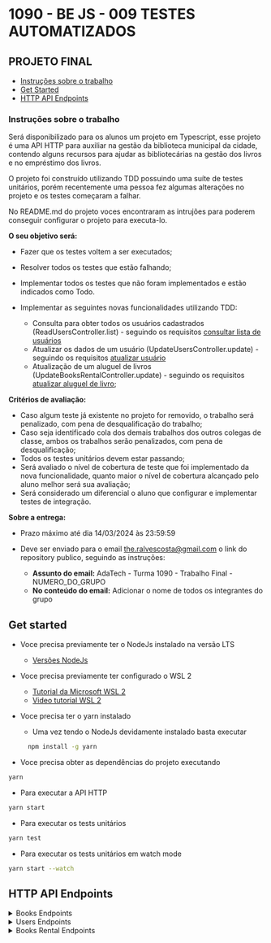 # 1090 - BE JS - 009 TESTES AUTOMATIZADOS

## PROJETO FINAL

- [Instruções sobre o trabalho](#instruções-sobre-o-trabalho)
- [Get Started](#get-started)
- [HTTP API Endpoints](#http-api-endpoints)

### Instruções sobre o trabalho 

Será disponibilizado para os alunos um projeto em Typescript, esse projeto é uma API HTTP para auxiliar na gestão da biblioteca municipal da cidade, contendo alguns recursos para ajudar as bibliotecárias na gestão dos livros e no empréstimo dos livros.

O projeto foi construído utilizando TDD possuindo uma suíte de testes unitários, porém recentemente uma pessoa fez algumas alterações no projeto e os testes começaram a falhar. 

No README.md do projeto voces encontraram as intrujões para poderem conseguir configurar o projeto para executa-lo.

**O seu objetivo será:**

- Fazer que os testes voltem a ser executados; 
- Resolver todos os testes que estão falhando; 
- Implementar todos os testes que não foram implementados e estão indicados como Todo.
- Implementar as seguintes novas funcionalidades utilizando TDD:
  
  - Consulta para obter todos os usuários cadastrados (ReadUsersController.list) - seguindo os requisitos [consultar lista de usuários](#get-v1users)
  - Atualizar os dados de um usuário (UpdateUsersController.update) - seguindo os requisitos [atualizar usuário](#put-v1usersid)
  - Atualização de um aluguel de livros (UpdateBooksRentalController.update) - seguindo os requisitos [atualizar aluguel de livro](#put-v1rentalbooksid);

**Critérios de avaliação:**

- Caso algum teste já existente no projeto for removido, o trabalho será penalizado, com pena de desqualificação do trabalho;
- Caso seja identificado cola dos demais trabalhos dos outros colegas de classe, ambos os trabalhos serão penalizados, com pena de desqualificação;
- Todos os testes unitários devem estar passando;
- Será avaliado o nível de cobertura de teste que foi implementado da nova funcionalidade, quanto maior o nível de cobertura alcançado pelo aluno melhor será sua avaliação;
- Será considerado um diferencial o aluno que configurar e implementar testes de integração.

**Sobre a entrega:**

- Prazo máximo até dia 14/03/2024 às 23:59:59
- Deve ser enviado para o email the.ralvescosta@gmail.com o link do repository publico, seguindo as instruções:

  - **Assunto do email:** AdaTech - Turma 1090 - Trabalho Final - NUMERO_DO_GRUPO
  - **No conteúdo do email:** Adicionar o nome de todos os integrantes do grupo

## Get started

- Voce precisa previamente ter o NodeJs instalado na versão LTS
  - [Versões NodeJs](https://nodejs.org/en/)
- Voce precisa previamente ter configurado o WSL 2
  - [Tutorial da Microsoft WSL 2](https://learn.microsoft.com/pt-br/windows/wsl/install)
  - [Video tutorial WSL 2](https://www.youtube.com/watch?v=o1_E4PBl30s)
- Voce precisa ter o yarn instalado
  - Uma vez tendo o NodeJs devidamente instalado basta executar

  ```bash
    npm install -g yarn
  ```
- Voce precisa obter as dependências do projeto executando

```bash
yarn
```

- Para executar a API HTTP 

```bash
yarn start
```

- Para executar os tests unitários

```bash
yarn test
```

- Para executar os tests unitários em watch mode

```bash
yarn start --watch
```

## HTTP API Endpoints

<details>

<summary>Books Endpoints</summary>

### POST /v1/books

**Criar uma Nova Entrada de Livro**

Este endpoint permite criar uma nova entrada de livro no sistema. Você deve fornecer detalhes sobre o livro, incluindo seu título, subtítulo, editora, data de publicação e autores.

**HTTP Request**

- Method: POST
- URL: localhost:3000/v1/books
- Headers:
  - Content-Type: application/json

**Payload**

O corpo da requisição deve ser um objeto JSON contendo os seguintes campos:

- title (string): O título do livro.
- subtitle (string): O subtítulo do livro.
- publishing_company (string): O nome da editora.
- published_at (string): A data de publicação no formato ISO 8601 (YYYY-MM-DDTHH:MM:SS.sssZ).
- authors (string): Os autores do livro.

**Example Request**

```curl
  curl --location --request POST 'localhost:3000/v1/books' \
  --header 'Content-Type: application/json' \
  --data '{
      "title": "Nakfa Intelligent Awesome",
      "subtitle": "Chair programming productize Books maroon",
      "publishing_company": "Powlowski, Hackett and Bogan",
      "published_at": "2024-03-03T14:21:28.179Z",
      "authors": "authors"
  }'
```

### GET /v1/books/:id

**Consultar Detalhes de um Livro Específico**

Este endpoint permite consultar os detalhes de um livro específico no sistema utilizando seu identificador único (ID).

**Requisição HTTP**

- Método: GET
- URL: localhost:3000/v1/books/{id}
  - Substitua {id} pelo ID único do livro que deseja consultar.
- Cabeçalhos
  - Não são necessários cabeçalhos específicos para esta requisição.

**Exemplo de Requisição**

Para consultar os detalhes do livro com o ID 6de35865-9584-4c2e-bb30-65be53e62907, utilize a seguinte requisição curl:

```curl
curl --location --request GET 'localhost:3000/v1/books/6de35865-9584-4c2e-bb30-65be53e62907'
```

**Resposta**

A resposta será um objeto JSON contendo detalhes completos do livro, incluindo título, subtítulo, editora, data de publicação e autores.

### GET /v1/books

**Consultar Lista de Livros**

Este endpoint permite consultar a lista completa de livros disponíveis no sistema. Você pode usar este endpoint para obter uma visão geral de todos os livros registrados.

**Requisição HTTP**

- Método: GET
- URL: localhost:3000/v1/books
- Cabeçalhos
  - Não são necessários cabeçalhos específicos para esta requisição.

**Exemplo de Requisição**

Para consultar a lista completa de livros, utilize a seguinte requisição curl:

```curl
curl --location --request GET 'localhost:3000/v1/books'
```

**Resposta**

A resposta será um array de objetos JSON, cada um contendo detalhes de um livro específico, incluindo título, subtítulo, editora, data de publicação e autores.

### PUT /v1/books/:id

**Atualizar Detalhes de um Livro Específico**

Este endpoint permite atualizar os detalhes de um livro específico no sistema utilizando seu identificador único (ID). Você pode modificar o título, subtítulo, editora, data de publicação e autores do livro.

**Requisição HTTP**

- Método: PUT
- URL: localhost:3000/v1/books/{id}
  - Substitua {id} pelo ID único do livro que deseja atualizar.
- Cabeçalhos
  - Content-Type: application/json

**Payload**

O corpo da requisição deve ser um objeto JSON contendo um ou mais dos seguintes campos que deseja atualizar:

- title (string): O novo título do livro.
- subtitle (string): O novo subtítulo do livro.
- publishing_company (string): O novo nome da editora.
- published_at (string): A nova data de publicação no formato ISO 8601 (YYYY-MM-DDTHH:MM:SS.sssZ).
- authors (string): Os novos autores do livro.

**Exemplo de Requisição**

Para atualizar os detalhes do livro com o ID 6de35865-9584-4c2e-bb30-65be53e62907, utilize a seguinte requisição curl:

```curl
curl --location --request PUT 'localhost:3000/v1/books/6de35865-9584-4c2e-bb30-65be53e62907' \
--header 'Content-Type: application/json' \
--data '{
    "title": "Fantastic bypassing Unbranded RAM",
    "subtitle": "RSS Rubber",
    "publishing_company": "White and Sons",
    "published_at": "2024-03-03T14:34:14.507Z",
    "authors": "authors"
}'
```

**Resposta**

A resposta será um objeto JSON contendo os detalhes atualizados do livro.

### DELETE /v1/books/:id

**Excluir um Livro Específico**

Este endpoint permite excluir um livro específico do sistema utilizando seu identificador único (ID). Esta ação é irreversível e deve ser usada com cautela.

**Requisição HTTP**

- Método: DELETE
- URL: localhost:3000/v1/books/{id}
  - Substitua {id} pelo ID único do livro que deseja excluir.
- Cabeçalhos
  - Não são necessários cabeçalhos específicos para esta requisição.

**Exemplo de Requisição**

Para excluir o livro com o ID 6de35865-9584-4c2e-bb30-65be53e62907, utilize a seguinte requisição curl:

```curl
curl --location --request DELETE 'localhost:3000/v1/books/6de35865-9584-4c2e-bb30-65be53e62907'
```

</details>

<details>

<summary>Users Endpoints</summary>

### POST /v1/users

**Criar um Novo Usuário**

Este endpoint permite criar um novo usuário no sistema. Você deve fornecer detalhes sobre o usuário, incluindo seu nome e e-mail.

**Requisição HTTP**

- Método: POST
- URL: localhost:3000/v1/users
- Cabeçalhos:
  - Content-Type: application/json

**Payload**

O corpo da requisição deve ser um objeto JSON contendo os seguintes campos:

- name (string): O nome completo do usuário.
- email (string): O endereço de e-mail do usuário.

**Exemplo de Requisição**

Para criar um novo usuário com o nome "Rudolph Gibson" e o e-mail "Carmela10@gmail.com", utilize a seguinte requisição curl:

```curl
curl --location --request POST 'localhost:3000/v1/users' \
--header 'Content-Type: application/json' \
--data-raw '{
    "name": "Rudolph Gibson",
    "email": "Carmela10@gmail.com"
}'
```

**Resposta**

A resposta será um objeto JSON contendo os detalhes do usuário recém-criado, incluindo um ID único gerado pelo sistema, nome e e-mail.

### GET /v1/users/:id

**Consultar Detalhes de um Usuário Específico**

Este endpoint permite consultar os detalhes de um usuário específico no sistema utilizando seu identificador único (ID).

**Requisição HTTP**

- Método: GET
- URL: localhost:3000/v1/users/{id}
  - Substitua {id} pelo ID único do usuário que deseja consultar.
- Cabeçalhos
  - Não são necessários cabeçalhos específicos para esta requisição.

**Exemplo de Requisição**

Para consultar os detalhes do usuário com o ID 1d4995fb-dd71-4f87-b2c2-0b888563ef25, utilize a seguinte requisição curl:

```curl
curl --location --request GET 'localhost:3000/v1/users/1d4995fb-dd71-4f87-b2c2-0b888563ef25'
```

**Resposta**

A resposta será um objeto JSON contendo detalhes do usuário, incluindo ID, nome e endereço de e-mail.

### GET /v1/users

**Consultar Lista de Usuários**

Este endpoint permite consultar a lista completa de usuários registrados no sistema. Você pode usar este endpoint para obter uma visão geral de todos os usuários.

- Requisição HTTP
- Método: GET
- URL: localhost:3000/v1/users
- Cabeçalhos
  - Não são necessários cabeçalhos específicos para esta requisição.

**Exemplo de Requisição**

Para consultar a lista completa de usuários, utilize a seguinte requisição curl:

```curl
curl --location --request GET 'localhost:3000/v1/users'
```

**Resposta**

A resposta será um array de objetos JSON, cada um contendo detalhes de um usuário específico, incluindo ID, nome e endereço de e-mail.

### PUT /v1/users/:id

**Atualizar Detalhes de um Usuário Específico**

Este endpoint permite atualizar os detalhes de um usuário específico no sistema utilizando seu identificador único (ID). Você pode modificar o nome e o e-mail do usuário.

**Requisição HTTP**

- Método: PUT
- URL: localhost:3000/v1/users/{id}
  - Substitua {id} pelo ID único do usuário que deseja atualizar.
- Cabeçalhos
  - Content-Type: application/json

**Payload**

O corpo da requisição deve ser um objeto JSON contendo os campos que deseja atualizar:

- name (string): O novo nome do usuário.
- email (string): O novo endereço de e-mail do usuário.

**Exemplo de Requisição**

Para atualizar os detalhes do usuário com o ID 0c8c9fe0-f35f-4b0d-8570-0cb8f1238c5c, utilize a seguinte requisição curl:

```curl
curl --location --request PUT 'localhost:3000/v1/users/0c8c9fe0-f35f-4b0d-8570-0cb8f1238c5c' \
--header 'Content-Type: application/json' \
--data-raw '{
    "name": "Person 1",
    "email": "person@email.com"
}'
```

**Resposta**

A resposta será um objeto JSON contendo os detalhes atualizados do usuário.

</details>


<details>

<summary>Books Rental Endpoints</summary>

### POST /v1/rental/books

**Criar um Novo Aluguel de Livro**

Este endpoint permite registrar um novo aluguel de livro no sistema. Você deve fornecer os identificadores do livro e do usuário, além das datas de início do aluguel e do tempo estimado de aluguel.

**Requisição HTTP**

- Método: POST
- URL: localhost:3000/v1/rental/books
- Cabeçalhos:
  - Content-Type: application/json

**Payload**

O corpo da requisição deve ser um objeto JSON contendo os seguintes campos:

- book_id (string): O ID do livro sendo alugado.
- user_id (string): O ID do usuário que está alugando o livro.
- rented_at (string): A data e hora de início do aluguel no formato ISO 8601 (YYYY-MM-DDTHH:MM:SS.sssZ).
- rental_time (string): A data e hora estimada para o fim do aluguel no formato ISO 8601 (YYYY-MM-DDTHH:MM:SS.sssZ).

**Exemplo de Requisição**

Para registrar um novo aluguel para o livro com ID 7d5432cd-d831-4e3b-8b3a-3b6d35df0053 pelo usuário com ID 1d4995fb-dd71-4f87-b2c2-0b888563ef25, com início em "2024-03-03T14:56:53.980Z" e tempo estimado de aluguel até "2024-03-10T14:56:53.980Z", utilize a seguinte requisição curl:

```curl
curl --location --request POST 'localhost:3000/v1/rental/books' \
--header 'Content-Type: application/json' \
--data '{
    "book_id": "7d5432cd-d831-4e3b-8b3a-3b6d35df0053",
    "user_id": "1d4995fb-dd71-4f87-b2c2-0b888563ef25",
    "rented_at": "2024-03-03T14:56:53.980Z",
    "rental_time": "2024-03-10T14:56:53.980Z"
}'
```

**Resposta**

A resposta será um objeto JSON contendo os detalhes do aluguel registrado, incluindo IDs de livro e usuário, datas de início e fim do aluguel.

### GET /v1/rental/books/:id

**Consultar Detalhes de um Aluguel de Livro Específico**

Este endpoint permite consultar os detalhes de um aluguel de livro específico no sistema, utilizando seu identificador único (ID). Isso inclui informações sobre o livro alugado, o usuário que fez o aluguel, a data de início do aluguel e a data estimada de retorno.

**Requisição HTTP**

- Método: GET
- URL: localhost:3000/v1/rental/books/{id}
  - Substitua {id} pelo ID único do aluguel de livro que deseja consultar.
- Cabeçalhos
  - Não são necessários cabeçalhos específicos para esta requisição.

**Exemplo de Requisição**

Para consultar os detalhes do aluguel de livro com o ID af322af1-084a-4496-805c-f4113886ad85, utilize a seguinte requisição curl:

```curl
curl --location --request GET 'localhost:3000/v1/rental/books/af322af1-084a-4496-805c-f4113886ad85'
```

**Resposta**

A resposta será um objeto JSON contendo detalhes do aluguel, incluindo o ID do livro, o ID do usuário, a data de início do aluguel e a data estimada de retorno.

### GET /v1/rental/books

**Consultar Lista de Aluguéis de Livros**

Este endpoint permite consultar a lista completa de aluguéis de livros registrados no sistema. Você pode usar este endpoint para obter uma visão geral de todos os aluguéis ativos e concluídos.

**Requisição HTTP**

- Método: GET
- URL: localhost:3000/v1/rental/books
- Cabeçalhos
  - Não são necessários cabeçalhos específicos para esta requisição.

**Exemplo de Requisição**

Para consultar a lista completa de aluguéis de livros, utilize a seguinte requisição curl:

```curl
curl --location --request GET 'localhost:3000/v1/rental/books'
```

**Resposta**

A resposta será um array de objetos JSON, cada um contendo detalhes de um aluguel específico, incluindo o ID do livro, o ID do usuário, a data de início do aluguel e a data estimada de retorno.

### PUT /v1/rental/books/:id

**Atualizar Registro de Aluguel de Livro**

Este endpoint permite atualizar as informações de um registro de aluguel de livro existente no sistema, utilizando seu identificador único (ID). Isso pode incluir a atualização do livro alugado, do usuário que fez o aluguel, da data de início do aluguel e da estimativa de tempo de aluguel.

**Requisição HTTP**

- Método: PUT
- URL: localhost:3000/v1/rental/books/{id}
  - Substitua {id} pelo ID único do registro de aluguel de livro que deseja atualizar.
- Cabeçalhos
  - Content-Type: application/json

**Payload**

O corpo da requisição deve ser um objeto JSON contendo os seguintes campos para atualização:

- book_id (string): O ID atualizado do livro sendo alugado.
- user_id (string): O ID atualizado do usuário que está alugando o livro.
- rented_at (string): A data e hora atualizadas de início do aluguel, no formato ISO 8601 (YYYY-MM-DDTHH:MM:SS.sssZ).
- rental_time (string): A data e hora atualizadas que representam a nova estimativa de tempo de aluguel, também no formato ISO 8601.

**Exemplo de Requisição**

Para atualizar um registro de aluguel de livro com ID af322af1-084a-4496-805c-f4113886ad85, alterando o livro, o usuário, e as datas de início e estimativa de fim do aluguel, utilize a seguinte requisição curl:

```curl
curl --location --request PUT 'localhost:3000/v1/rental/books/af322af1-084a-4496-805c-f4113886ad85' \
--header 'Content-Type: application/json' \
--data '{
    "book_id": "7d5432cd-d831-4e3b-8b3a-3b6d35df0053",
    "user_id": "1d4995fb-dd71-4f87-b2c2-0b888563ef25",
    "rented_at": "2024-03-03T15:05:25.596Z",
    "rental_time": "2024-03-03T15:05:25.596Z"
}'
```

**Resposta**

A resposta será um objeto JSON contendo os detalhes atualizados do registro de aluguel de livro.

### DELETE /v1/rental/books/:id

**Excluir Registro de Aluguel de Livro**

Este endpoint permite excluir um registro de aluguel de livro específico do sistema, utilizando seu identificador único (ID). Esta ação é irreversível e deve ser usada com cautela.

**Requisição HTTP**

- Método: DELETE
- URL: localhost:3000/v1/rental/books/{id}
  - Substitua {id} pelo ID único do registro de aluguel de livro que deseja excluir.
- Cabeçalhos
  - Não são necessários cabeçalhos específicos para esta requisição.

**Exemplo de Requisição**

Para excluir o registro de aluguel de livro com o ID af322af1-084a-4496-805c-f4113886ad85, utilize a seguinte requisição curl:

```curl
curl --location --request DELETE 'localhost:3000/v1/rental/books/af322af1-084a-4496-805c-f4113886ad85'
```

**Resposta**

A resposta geralmente será um código de status HTTP indicando sucesso (como 200 OK ou 204 No Content) sem corpo de resposta, confirmando que o registro de aluguel de livro foi excluído com sucesso.

</details>